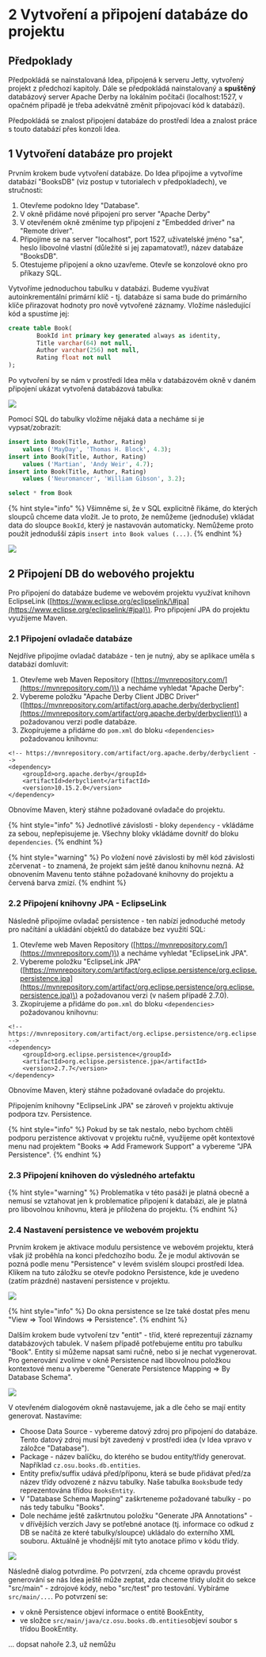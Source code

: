 # 2 Vytvoření a připojení databáze do projektu

## Předpoklady

Předpokládá se nainstalovaná Idea, připojená k serveru Jetty, vytvořený projekt z předchozí kapitoly. Dále se předpokládá nainstalovaný a **spuštěný** databázový server Apache Derby na lokálním počítači \(localhost:1527, v opačném případě je třeba adekvátně změnit připojovací kód k databázi\). 

Předpokládá se znalost připojení databáze do prostředí Idea a znalost práce s touto databází přes konzoli Idea.

## 1 Vytvoření databáze pro projekt

Prvním krokem bude vytvoření databáze. Do Idea připojíme a vytvoříme databází "BooksDB" \(viz postup v tutorialech v předpokladech\), ve stručnosti:

1. Otevřeme podokno Idey "Database".
2. V okně přidáme nové připojení pro server "Apache Derby"
3. V otevřeném okně změníme typ připojení z "Embedded driver" na "Remote driver".
4. Připojíme se na server "localhost", port 1527, uživatelské jméno "sa", heslo libovolné vlastní \(důležité si jej zapamatovat!\), název databáze "BooksDB".
5. Otestujeme připojení a okno uzavřeme. Otevře se konzolové okno pro příkazy SQL.

Vytvoříme jednoduchou tabulku v databázi. Budeme využívat autoinkrementální primární klíč - tj. databáze si sama bude do primárního klíče přirazovat hodnoty pro nově vytvořené záznamy. Vložíme následující kód a spustíme jej:

```sql
create table Book(
        BookId int primary key generated always as identity,
        Title varchar(64) not null,
        Author varchar(256) not null,
        Rating float not null
);
```

Po vytvoření by se nám v prostředí Idea měla v databázovém okně v daném připojení ukázat vytvořená databázová tabulka:

![](.gitbook/assets/2-db-created.jpg)

Pomocí SQL do tabulky vložíme nějaká data a necháme si je vypsat/zobrazit:

```sql
insert into Book(Title, Author, Rating)
    values ('MayDay', 'Thomas H. Block', 4.3);
insert into Book(Title, Author, Rating)
    values ('Martian', 'Andy Weir', 4.7);
insert into Book(Title, Author, Rating)
    values ('Neuromancer', 'William Gibson', 3.2);

select * from Book
```

{% hint style="info" %}
Všimněme si, že v SQL explicitně řikáme, do kterých sloupců chceme data vložit. Je to proto, že nemůžeme \(jednoduše\) vkládat data do sloupce `BookId`, který je nastavován automaticky. Nemůžeme proto použít jednodušší zápis `insert into Book values (...)`.
{% endhint %}

![](.gitbook/assets/2-db-data-inserted.jpg)

## 2 Připojení DB do webového projektu

Pro připojení do databáze budeme ve webovém projektu využívat knihovn EclipseLink \([https://www.eclipse.org/eclipselink/\#jpa](https://www.eclipse.org/eclipselink/#jpa)\). Pro připojení JPA do projektu využijeme Maven. 

### 2.1 Připojení ovladače databáze

Nejdříve připojíme ovladač databáze - ten je nutný, aby se aplikace uměla s databází domluvit:

1. Otevřeme web Maven Repository \([https://mvnrepository.com/](https://mvnrepository.com/)\) a necháme vyhledat "Apache Derby":
2. Vybereme položku "Apache Derby Client JDBC Driver" \([https://mvnrepository.com/artifact/org.apache.derby/derbyclient](https://mvnrepository.com/artifact/org.apache.derby/derbyclient)\) a požadovanou verzi podle databáze.
3. Zkopírujeme a přidáme do  `pom.xml` do bloku `<dependencies>` požadovanou knihovnu:

```markup
<!-- https://mvnrepository.com/artifact/org.apache.derby/derbyclient -->
<dependency>
    <groupId>org.apache.derby</groupId>
    <artifactId>derbyclient</artifactId>
    <version>10.15.2.0</version>
</dependency>
```

Obnovíme Maven, který stáhne požadované ovladače do projektu.

{% hint style="info" %}
Jednotlivé závislosti - bloky `dependency` - vkládáme za sebou, nepřepisujeme je. Všechny bloky vkládáme dovnitř do bloku `dependencies`.
{% endhint %}

{% hint style="warning" %}
Po vložení nové závislosti by měl kód závislosti zčervenat - to znamená, že projekt sám ještě danou knihovnu nezná. Až obnovením Mavenu tento stáhne požadované knihovny do projektu a červená barva zmizí.
{% endhint %}

### 2.2 Připojení knihovny JPA - EclipseLink

Následně připojíme ovladač persistence - ten nabízí jednoduché metody pro načítání a ukládání objektů do databáze bez využití SQL:

1. Otevřeme web Maven Repository \([https://mvnrepository.com/](https://mvnrepository.com/)\) a necháme vyhledat "EclipseLink JPA".
2. Vybereme položku "EclipseLink JPA" \([https://mvnrepository.com/artifact/org.eclipse.persistence/org.eclipse.persistence.jpa](https://mvnrepository.com/artifact/org.eclipse.persistence/org.eclipse.persistence.jpa)\) a požadovanou verzi \(v našem případě 2.7.0\).
3. Zkopírujeme a přidáme do `pom.xml` do bloku `<dependencies>` požadovanou knihovnu:

```markup
<!-- https://mvnrepository.com/artifact/org.eclipse.persistence/org.eclipse.persistence.jpa -->
<dependency>
    <groupId>org.eclipse.persistence</groupId>
    <artifactId>org.eclipse.persistence.jpa</artifactId>
    <version>2.7.7</version>
</dependency>

```

Obnovíme Maven, který stáhne požadované ovladače do projektu.

Připojením knihovny "EclipseLink JPA" se zároveň v projektu aktivuje podpora tzv. Persistence.

{% hint style="info" %}
Pokud by se tak nestalo, nebo bychom chtěli podporu perzistence aktivovat v projektu ručně, využijeme opět kontextové menu nad projektem "Books =&gt; Add Framework Support" a vybereme "JPA Persistence".
{% endhint %}

### 2.3 Připojení knihoven do výsledného artefaktu

{% hint style="warning" %}
Problematika v této pasáži je platná obecně a nemusí se vztahovat jen k problematice připojení k databázi, ale je platná pro libovolnou knihovnu, která je přiložena do projektu.
{% endhint %}

### 2.4 Nastavení persistence ve webovém projektu

Prvním krokem je aktivace modulu persistence ve webovém projektu, která však již proběhla na konci předchozího bodu. Že je modul aktivován se pozná podle menu "Persistence" v levém svislém sloupci prostředí Idea. Klikem na tuto záložku se otevře podokno Persistence, kde je uvedeno \(zatím prázdné\) nastavení persistence v projektu.

![](.gitbook/assets/2-persistence-empty.jpg)

{% hint style="info" %}
Do okna persistence se lze také dostat přes menu "View =&gt; Tool Windows =&gt; Persistence".
{% endhint %}

Dalším krokem bude vytvoření tzv "entit" - tříd, které reprezentují záznamy databázových tabulek. V našem případě potřebujeme entitu pro tabulku "Book". Entity si můžeme napsat sami ručně, nebo si je nechat vygenerovat. Pro generování zvolíme v okně Persistence nad libovolnou položkou kontextové menu a vybereme "Generate Persistence Mapping =&gt; By Database Schema".

![](.gitbook/assets/2-persistence-generate-open.jpg)

V otevřeném dialogovém okně nastavujeme, jak a dle čeho se mají entity generovat. Nastavíme:

* Choose Data Source - vybereme datový zdroj pro připojení do databáze. Tento datový zdroj musí být zavedený v prostředí idea \(v Idea vpravo v záložce "Database"\).
* Package - název balíčku, do kterého se budou entity/třídy generovat. Například `cz.osu.books.db.entities`.
* Entity prefix/suffix udává před/příponu, která se bude přidávat před/za název třídy odvozené z názvu tabulky. Naše tabulka `Books`bude tedy reprezentována třídou `BooksEntity`.
* V "Database Schema Mapping" zaškrteneme požadované tabulky - po nás tedy tabulku "Books".
* Dole necháme ještě zaškrtnutou položku "Generate JPA Annotations" - v dřívějších verzích Javy se potřebné anotace \(tj. informace co odkud z DB se načítá ze které tabulky/sloupce\) ukládalo do externího XML souboru. Aktuálně je vhodnější mít tyto anotace přímo v kódu třídy.

![](.gitbook/assets/2-persistence-generate-set.jpg)

Následně dialog potvrdíme. Po potvrzení, zda chceme opravdu provést generování se nás Idea ještě může zeptat, zda chceme třídy uložit do sekce "src/main" - zdrojové kódy, nebo "src/test" pro testování. Vybíráme `src/main/...`. Po potvrzení se:

* v okně Persistence objeví informace o entitě BookEntity,
* ve složce `src/main/java/cz.osu.books.db.entities`objeví soubor s třídou BookEntity.

... dopsat nahoře 2.3, už nemůžu

